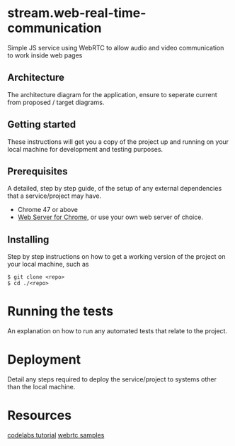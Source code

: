 # stream.web-real-time-communication

Simple JS service using WebRTC to allow audio and video communication to work inside web pages

## Architecture

The architecture diagram for the application, ensure to seperate current from proposed / target diagrams.

## Getting started

These instructions will get you a copy of the project up and running on your local machine for development and testing purposes.

## Prerequisites

A detailed, step by step guide, of the setup of any external dependencies that a service/project may have.

- Chrome 47 or above
- [Web Server for Chrome](https://chrome.google.com/webstore/detail/web-server-for-chrome/ofhbbkphhbklhfoeikjpcbhemlocgigb), or use your own web server of choice.

## Installing

Step by step instructions on how to get a working version of the project on your local machine, such as

```
$ git clone <repo>
$ cd ./<repo>
```

# Running the tests

An explanation on how to run any automated tests that relate to the project.

# Deployment

Detail any steps required to deploy the service/project to systems other than the local machine.

# Resources

[codelabs tutorial](https://codelabs.developers.google.com/codelabs/webrtc-web/#0)
[webrtc samples](https://webrtc.github.io/samples/)

